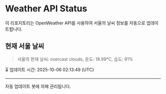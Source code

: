 
# Weather API Status

이 리포지토리는 OpenWeather API를 사용하여 서울의 날씨 정보를 자동으로 업데이트합니다.

## 현재 서울 날씨
> 서울의 현재 날씨: overcast clouds, 온도: 18.99°C, 습도: 91%

⏳ 업데이트 시간: 2025-10-06 02:13:49 (UTC)

---
자동 업데이트 봇에 의해 관리됩니다.
